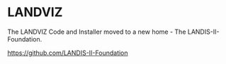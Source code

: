 # LANDVIZ

The LANDVIZ Code and Installer moved to a new home - The LANDIS-II-Foundation.

https://github.com/LANDIS-II-Foundation
